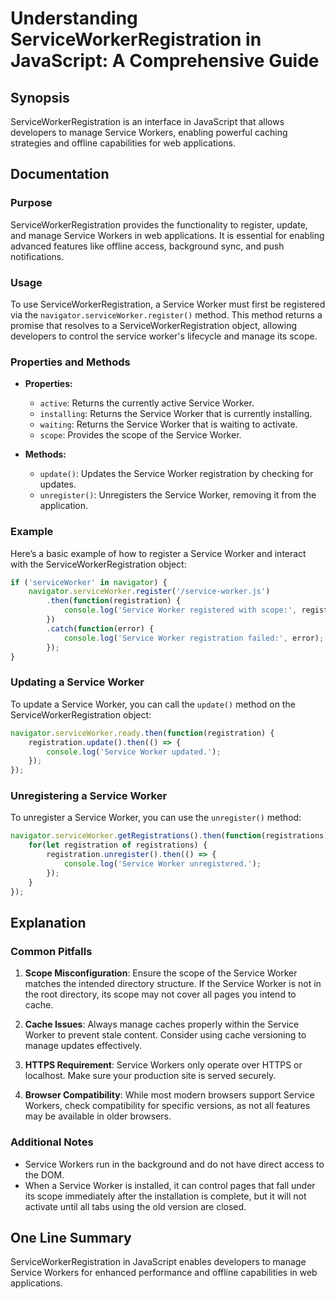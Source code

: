 <!--
Meta Description: # Understanding ServiceWorkerRegistration in JavaScript: A Comprehensive Guide ## Synopsis ServiceWorkerRegistration is an interface in JavaScript tha...
Meta Keywords: service, worker, scope, serviceworkerregistration, registration
-->

# Understanding ServiceWorkerRegistration in JavaScript: A Comprehensive Guide

## Synopsis
ServiceWorkerRegistration is an interface in JavaScript that allows developers to manage Service Workers, enabling powerful caching strategies and offline capabilities for web applications.

## Documentation
### Purpose
ServiceWorkerRegistration provides the functionality to register, update, and manage Service Workers in web applications. It is essential for enabling advanced features like offline access, background sync, and push notifications.

### Usage
To use ServiceWorkerRegistration, a Service Worker must first be registered via the `navigator.serviceWorker.register()` method. This method returns a promise that resolves to a ServiceWorkerRegistration object, allowing developers to control the service worker's lifecycle and manage its scope.

### Properties and Methods
- **Properties:**
  - `active`: Returns the currently active Service Worker.
  - `installing`: Returns the Service Worker that is currently installing.
  - `waiting`: Returns the Service Worker that is waiting to activate.
  - `scope`: Provides the scope of the Service Worker.

- **Methods:**
  - `update()`: Updates the Service Worker registration by checking for updates.
  - `unregister()`: Unregisters the Service Worker, removing it from the application.

### Example
Here’s a basic example of how to register a Service Worker and interact with the ServiceWorkerRegistration object:

```javascript
if ('serviceWorker' in navigator) {
    navigator.serviceWorker.register('/service-worker.js')
        .then(function(registration) {
            console.log('Service Worker registered with scope:', registration.scope);
        })
        .catch(function(error) {
            console.log('Service Worker registration failed:', error);
        });
}
```

### Updating a Service Worker
To update a Service Worker, you can call the `update()` method on the ServiceWorkerRegistration object:

```javascript
navigator.serviceWorker.ready.then(function(registration) {
    registration.update().then(() => {
        console.log('Service Worker updated.');
    });
});
```

### Unregistering a Service Worker
To unregister a Service Worker, you can use the `unregister()` method:

```javascript
navigator.serviceWorker.getRegistrations().then(function(registrations) {
    for(let registration of registrations) {
        registration.unregister().then(() => {
            console.log('Service Worker unregistered.');
        });
    }
});
```

## Explanation
### Common Pitfalls
1. **Scope Misconfiguration**: Ensure the scope of the Service Worker matches the intended directory structure. If the Service Worker is not in the root directory, its scope may not cover all pages you intend to cache.
   
2. **Cache Issues**: Always manage caches properly within the Service Worker to prevent stale content. Consider using cache versioning to manage updates effectively.

3. **HTTPS Requirement**: Service Workers only operate over HTTPS or localhost. Make sure your production site is served securely.

4. **Browser Compatibility**: While most modern browsers support Service Workers, check compatibility for specific versions, as not all features may be available in older browsers.

### Additional Notes
- Service Workers run in the background and do not have direct access to the DOM.
- When a Service Worker is installed, it can control pages that fall under its scope immediately after the installation is complete, but it will not activate until all tabs using the old version are closed.

## One Line Summary
ServiceWorkerRegistration in JavaScript enables developers to manage Service Workers for enhanced performance and offline capabilities in web applications.